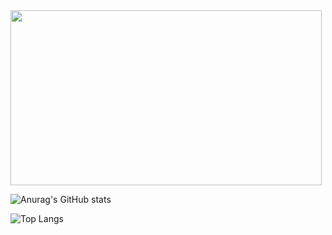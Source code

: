 <img src="https://media1.tenor.com/images/613c7e197c37395e57944a440883dbc6/tenor.gif?itemid=27168440" data-canonical-src="https://media1.tenor.com/images/613c7e197c37395e57944a440883dbc6/tenor.gif?itemid=27168440" width="498" height="280" />


![Anurag's GitHub stats](https://github-readme-stats.vercel.app/api?username=iamDvz&count_private=true&show_icons=true&bg_color=-45,d98e68,ffb987&title_color=000000&text_color=a60d7d&icon_color=000000&border_color=000000&border_radius=9)

![Top Langs](https://github-readme-stats.vercel.app/api/top-langs/?username=iamDvz&count_private=true&layout=compact&bg_color=-45,d98e68,ffb987&title_color=000000&text_color=a60d7d&icon_color=000000&border_color=000000&border_radius=9)

